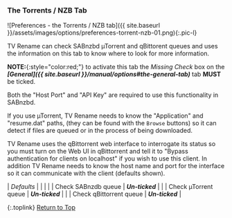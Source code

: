 <!-- START PREFERENCES {TORRENTS/NZB TAB] ---- -->
### The Torrents / NZB Tab

![Preferences - the Torrents / NZB tab]({{ site.baseurl }}/assets/images/options/preferences-torrent-nzb-01.png){:.pic-l}

TV Rename can check SABnzbd µTorrent and qBittorent queues and uses the information on this tab to know where to look for more information.

**NOTE:**{:style="color:red;"} to activate this tab the _Missing Check_ box on the _**[General]({{ site.baseurl }}/manual/options#the-general-tab)**_ tab **MUST** be ticked.

Both the "Host Port" and "API Key" are required to use this functionality in SABnzbd.

If you use µTorrent, TV&nbsp;Rename needs to know the "Application" and "resume.dat" paths, (they can be found with the `Browse` buttons) so it can detect if files are queued or in the process of being downloaded.

TV&nbsp;Rename uses the qBittorrent web interface to interrogate its status so you must turn on the Web UI in qBittorrent and tell it to "Bypass authentication for clients on localhost" if you wish to use this client. In addition TV&nbsp;Rename needs to know the host name and port for the interface so it can communicate with the client (defaults shown).

| _Defaults_ | | |
| | Check SABnzdb queue | _**Un-ticked**_ |
| | Check µTorrent queue | _**Un-ticked**_ |
| | Check qBittorrent queue | _**Un-ticked**_ |

{:.toplink}
[Return to Top]()
<!-- END PREFERENCES {TORRENTS/NZB TAB] ------ -->
